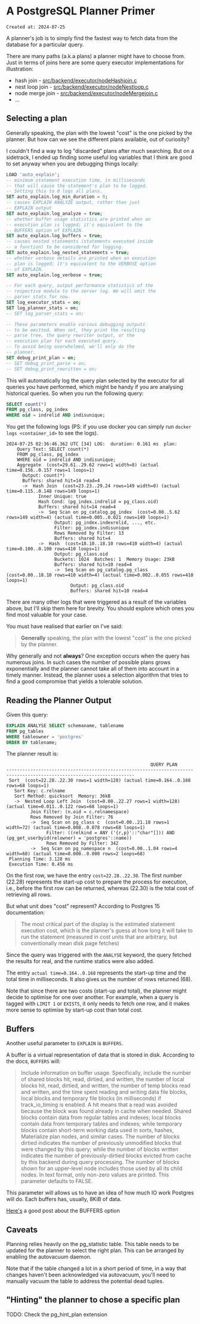 # A PostgreSQL Planner Primer

```
Created at: 2024-07-25
```

A planner's job is to simply find the fastest way to fetch data from the
database for a particular query.

There are many paths (a.k.a plans) a planner might have to choose from. Just in
terms of joins here are some query executor implementations for illustration:

- hash join - [src/backend/executor/nodeHashjoin.c](https://github.com/postgres/postgres/blob/d01ce180d9b5f0656d499840e138ab9ae9f8bf76/src/backend/executor/nodeHashjoin.c)
- nest loop join - [src/backend/executor/nodeNestloop.c](https://github.com/postgres/postgres/blob/d01ce180d9b5f0656d499840e138ab9ae9f8bf76/src/backend/executor/nodeNestloop.c)
- node merge join - [src/backend/executor/nodeMergejoin.c](https://github.com/postgres/postgres/blob/d01ce180d9b5f0656d499840e138ab9ae9f8bf76/src/backend/executor/nodeMergejoin.c)
- ...

## Selecting a plan

Generally speaking, the plan with the lowest "cost" is the one picked by the
planner. But how can we see the different plans available, out of curiosity?

I couldn't find a way to log "discarded" plans after much searching. But on a
sidetrack, I ended up finding some useful log variables that I think are good
to set anyway when you are debugging things locally:

```sql
LOAD 'auto_explain';
-- minimum statement execution time, in milliseconds
-- that will cause the statement's plan to be logged.
-- Setting this to 0 logs all plans.
SET auto_explain.log_min_duration = 0;
-- causes EXPLAIN ANALYZE output, rather than just
-- EXPLAIN output
SET auto_explain.log_analyze = true;
-- whether buffer usage statistics are printed when an
-- execution plan is logged; it's equivalent to the
-- BUFFERS option of EXPLAIN.
SET auto_explain.log_buffers = true;
-- causes nested statements (statements executed inside
-- a function) to be considered for logging.
SET auto_explain.log_nested_statements = true;
-- whether verbose details are printed when an execution
-- plan is logged; it's equivalent to the VERBOSE option
-- of EXPLAIN.
SET auto_explain.log_verbose = true;

-- For each query, output performance statistics of the
-- respective module to the server log. We will omit the
-- parser stats for now.
SET log_executor_stats = on;
SET log_planner_stats = on;
-- SET log_parser_stats = on;

-- These parameters enable various debugging outputs
-- to be emitted. When set, they print the resulting
-- parse tree, the query rewriter output, or the
-- execution plan for each executed query.
-- To avoid being overwhelmed, we'll only do the
-- planner.
SET debug_print_plan = on;
-- SET debug_print_parse = on;
-- SET debug_print_rewritten = on;
```

This will automatically log the query plan selected by the executor for all
queries you have performed, which might be handy if you are analysing
historical queries. So when you run the following query:


```sql
SELECT count(*)
FROM pg_class, pg_index
WHERE oid = indrelid AND indisunique;
```

You get the following logs (PS: if you use docker you can simply run
`docker logs <container_id>` to see the logs).

```
2024-07-25 02:36:46.362 UTC [34] LOG:  duration: 0.161 ms  plan:
	Query Text: SELECT count(*)
	FROM pg_class, pg_index
	WHERE oid = indrelid AND indisunique;
	Aggregate  (cost=29.61..29.62 rows=1 width=8) (actual time=0.156..0.157 rows=1 loops=1)
	  Output: count(*)
	  Buffers: shared hit=14 read=4
	  ->  Hash Join  (cost=23.23..29.24 rows=149 width=0) (actual time=0.115..0.148 rows=149 loops=1)
	        Inner Unique: true
	        Hash Cond: (pg_index.indrelid = pg_class.oid)
	        Buffers: shared hit=14 read=4
	        ->  Seq Scan on pg_catalog.pg_index  (cost=0.00..5.62 rows=149 width=4) (actual time=0.005..0.021 rows=149 loops=1)
	              Output: pg_index.indexrelid, ..., etc.
	              Filter: pg_index.indisunique
	              Rows Removed by Filter: 13
	              Buffers: shared hit=4
	        ->  Hash  (cost=18.10..18.10 rows=410 width=4) (actual time=0.100..0.100 rows=410 loops=1)
	              Output: pg_class.oid
	              Buckets: 1024  Batches: 1  Memory Usage: 23kB
	              Buffers: shared hit=10 read=4
	              ->  Seq Scan on pg_catalog.pg_class  (cost=0.00..18.10 rows=410 width=4) (actual time=0.002..0.055 rows=410 loops=1)
	                    Output: pg_class.oid
	                    Buffers: shared hit=10 read=4
```

There are many other logs that were triggered as a result of the variables
above, but I'll skip them here for brevity. You should explore which ones you
find most valuable for your case.

You must have realised that earlier on I've said:

> **Generally** speaking, the plan with the lowest "cost" is the one picked by
> the planner.

Why generally and not **always**? One exception occurs when the query has
numerous joins. In such cases the number of possible plans grows exponentially
and the planner cannot take all of them into account in a timely manner.
Instead, the planner uses a selection algorithm that tries to find a good
compromise that yields a tolerable solution.

## Reading the Planner Output

Given this query:

```sql
EXPLAIN ANALYSE SELECT schemaname, tablename
FROM pg_tables
WHERE tableowner = 'postgres'
ORDER BY tablename;
```

The planner result is:

```
                                                      QUERY PLAN
----------------------------------------------------------------------------------------------------------------------
 Sort  (cost=22.28..22.30 rows=1 width=128) (actual time=0.164..0.168 rows=68 loops=1)
   Sort Key: c.relname
   Sort Method: quicksort  Memory: 36kB
   ->  Nested Loop Left Join  (cost=0.00..22.27 rows=1 width=128) (actual time=0.011..0.122 rows=68 loops=1)
         Join Filter: (n.oid = c.relnamespace)
         Rows Removed by Join Filter: 76
         ->  Seq Scan on pg_class c  (cost=0.00..21.18 rows=1 width=72) (actual time=0.008..0.078 rows=68 loops=1)
               Filter: ((relkind = ANY ('{r,p}'::"char"[])) AND (pg_get_userbyid(relowner) = 'postgres'::name))
               Rows Removed by Filter: 342
         ->  Seq Scan on pg_namespace n  (cost=0.00..1.04 rows=4 width=68) (actual time=0.000..0.000 rows=2 loops=68)
 Planning Time: 3.128 ms
 Execution Time: 0.456 ms
```

On the first row, we have the entry `cost=22.28..22.30`.
The first number (22.28) represents the start-up cost to prepare the process
for execution, i.e., before the first row can be returned,  whereas (22.30) is
the total cost of retrieving all rows.

But what unit does "cost" represent? According to Postgres 15 documentation:

> The most critical part of the display is the estimated statement execution
> cost, which is the planner's guess at how long it will take to run the
> statement (measured in cost units that are arbitrary, but conventionally mean
> disk page fetches)

Since the query was triggered with the `ANALYSE` keyword, the query fetched the
results for real, and the runtime statics were also added.

The entry `actual time=0.164..0.168` represents the start-up time and the
total time in milliseconds. It also gives us the number of rows returned (68).

Note that since there are two costs (start-up and total), the planner might
decide to optimise for one over another. For example, when a query is tagged
with `LIMIT 1` or `EXISTS`, it only needs to fetch one row, and it makes more
sense to optimise by start-up cost than total cost.

## Buffers

Another useful parameter to `EXPLAIN` is `BUFFERS`.

A buffer is a virtual representation of data that is stored in disk.
According to the docs, `BUFFERS` will:

> Include information on buffer usage. Specifically, include the number of
> shared blocks hit, read, dirtied, and written, the number of local blocks
> hit, read, dirtied, and written, the number of temp blocks read and written,
> and the time spent reading and writing data file blocks, local blocks and
> temporary file blocks (in milliseconds) if track_io_timing is enabled. A hit
> means that a read was avoided because the block was found already in cache
> when needed. Shared blocks contain data from regular tables and indexes;
> local blocks contain data from temporary tables and indexes; while temporary
> blocks contain short-term working data used in sorts, hashes, Materialize
> plan nodes, and similar cases. The number of blocks dirtied indicates the
> number of previously unmodified blocks that were changed by this query; while
> the number of blocks written indicates the number of previously-dirtied
> blocks evicted from cache by this backend during query processing. The number
> of blocks shown for an upper-level node includes those used by all its child
> nodes. In text format, only non-zero values are printed. This parameter
> defaults to FALSE.

This parameter will allows us to have an idea of how much IO work Postgres will
do. Each buffers has, usually, 8KiB of data.

[Here's](http://web.archive.org/web/20240229223746/https://postgres.ai/blog/20220106-explain-analyze-needs-buffers-to-improve-the-postgres-query-optimization-process)
a good post about the BUFFERS option


## Caveats

Planning relies heavily on the pg_statistic table. This table needs to be
updated for the planner to select the right plan. This can be arranged by
enabling the autovacuum daemon.

Note that if the table changed a lot in a short period of time, in a way that
changes haven't been acknowledged via autovacuum, you'll need to manually
vacuum the table to address the potential dead tuples.

## "Hinting" the planner to chose a specific plan

TODO: Check the pg_hint_plan extension
